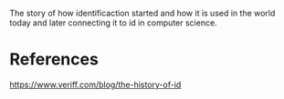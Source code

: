 The story of how identificaction started and how it is used in the world today and later connecting it to id in computer science.

# References

https://www.veriff.com/blog/the-history-of-id
